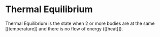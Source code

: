 # Thermal Equilibrium

Thermal Equilibrium is the state when 2 or more bodies are at the same [[temperature]] and there is no flow of energy ([[heat]]).